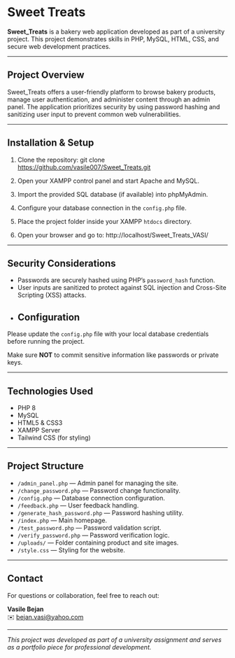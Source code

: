 # Sweet Treats

**Sweet_Treats** is a bakery web application developed as part of a university project. This project demonstrates skills in PHP, MySQL, HTML, CSS, and secure web development practices.

---

## Project Overview

Sweet_Treats offers a user-friendly platform to browse bakery products, manage user authentication, and administer content through an admin panel. The application prioritizes security by using password hashing and sanitizing user input to prevent common web vulnerabilities.

---

## Installation & Setup

1. Clone the repository:
git clone https://github.com/vasile007/Sweet_Treats.git

2. Open your XAMPP control panel and start Apache and MySQL.

3. Import the provided SQL database (if available) into phpMyAdmin.

4. Configure your database connection in the `config.php` file.

5. Place the project folder inside your XAMPP `htdocs` directory.

6. Open your browser and go to:
http://localhost/Sweet_Treats_VASI/

---

## Security Considerations

- Passwords are securely hashed using PHP’s `password_hash` function.
- User inputs are sanitized to protect against SQL injection and Cross-Site Scripting (XSS) attacks.
- ## Configuration

Please update the `config.php` file with your local database credentials before running the project.

Make sure **NOT** to commit sensitive information like passwords or private keys.


---

## Technologies Used

- PHP 8
- MySQL
- HTML5 & CSS3
- XAMPP Server
- Tailwind CSS (for styling)

---

## Project Structure

- `/admin_panel.php` — Admin panel for managing the site.
- `/change_password.php` — Password change functionality.
- `/config.php` — Database connection configuration.
- `/feedback.php` — User feedback handling.
- `/generate_hash_password.php` — Password hashing utility.
- `/index.php` — Main homepage.
- `/test_password.php` — Password validation script.
- `/verify_password.php` — Password verification logic.
- `/uploads/` — Folder containing product and site images.
- `/style.css` — Styling for the website.

---

## Contact

For questions or collaboration, feel free to reach out:

**Vasile Bejan**  
✉️ bejan.vasi@yahoo.com

---

*This project was developed as part of a university assignment and serves as a portfolio piece for professional development.*



